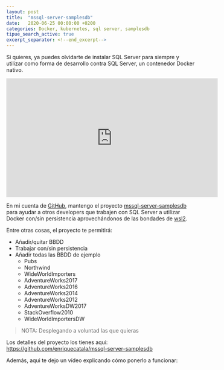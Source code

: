 ```yaml
---
layout: post
title:  "mssql-server-samplesdb"
date:   2020-06-25 00:00:00 +0200
categories: Docker, kubernetes, sql server, samplesdb
tipue_search_active: true
excerpt_separator: <!--end_excerpt-->
---
```


Si quieres, ya puedes olvidarte de instalar SQL Server para siempre y utilizar como forma de desarrollo contra SQL Server, un contenedor Docker nativo. 

<iframe width="560" height="315" src="https://www.youtube.com/embed/ULL5nntWn1A" frameborder="0" allow="accelerometer; autoplay; encrypted-media; gyroscope; picture-in-picture" allowfullscreen></iframe>

En mi cuenta de [GitHub](https://github.com/enriquecatala/), mantengo el proyecto  [mssql-server-samplesdb](https://github.com/enriquecatala/mssql-server-samplesdb) para ayudar a otros developers que trabajen con SQL Server a utilizar Docker con/sin persistencia aprovechándonos de las bondades de [wsl2](https://devblogs.microsoft.com/commandline/wsl2-will-be-generally-available-in-windows-10-version-2004/). 


<!--end_excerpt-->

Entre otras cosas, el proyecto te permitirá:
- Añadir/quitar BBDD
- Trabajar con/sin persistencia
- Añadir todas las BBDD de ejemplo
  - Pubs
  - Northwind
  - WideWorldImporters
  - AdventureWorks2017
  - AdventureWorks2016
  - AdventureWorks2014
  - AdventureWorks2012
  - AdventureWorksDW2017
  - StackOverflow2010
  - WideWorldImportersDW
>NOTA: Desplegando a voluntad las que quieras

Los detalles del proyecto los tienes aqui: https://github.com/enriquecatala/mssql-server-samplesdb 

Además, aqui te dejo un vídeo explicando cómo ponerlo a funcionar:



